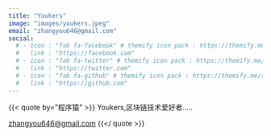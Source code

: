 ```yaml
---
title: "Youkers"
image: "images/youkers.jpeg"
email: "zhangyou646@gmail.com"
social:
  # - icon : "fab fa-facebook" # themify icon pack : https://themify.me/themify-icons
  #   link : "https://facebook.com"
  # - icon : "fab fa-twitter" # themify icon pack : https://themify.me/themify-icons
  #   link : "https://twitter.com"
  # - icon : "fab fa-github" # themify icon pack : https://themify.me/themify-icons
  #   link : "https://github.com"
---
```


{{< quote by="程序猿" >}}
Youkers,区块链技术爱好者.....    

zhangyou646@gmail.com
{{</ quote >}}